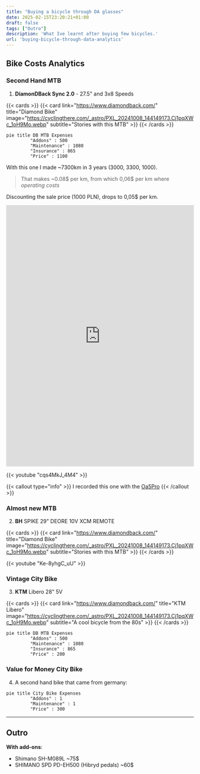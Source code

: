 ```yaml
---
title: "Buying a bicycle through DA glasses"
date: 2025-02-15T23:20:21+01:00
draft: false
tags: ["Outro"]
description: 'What Ive learnt after buying few bicycles.'
url: 'buying-bicycle-through-data-analytics'
---
```


## Bike Costs Analytics


### Second Hand MTB

<!-- https://cyclingthere.com/_astro/PXL_20241008_144149173.Cj1pqXWc_1oH9Mo.webp -->

1. **DiamonDBack Sync 2.0** - 27.5" and 3x8 Speeds

{{< cards >}}
  {{< card link="https://www.diamondback.com/" title="Diamond Bike" image="https://cyclingthere.com/_astro/PXL_20241008_144149173.Cj1pqXWc_1oH9Mo.webp" subtitle="Stories with this MTB" >}}
{{< /cards >}}


```mermaid
pie title DB MTB Expenses
         "Addons" : 500
         "Maintenance" : 1080
         "Insurance" : 865
         "Price" : 1100
```

With this one I made ~7300km in 3 years (3000, 3300, 1000).

> That makes ~0.08$ per km, from which 0,06$ per km where *operating costs*

Discounting the sale price (1000 PLN), drops to 0,05$ per km.


<iframe src="https://www.komoot.com/es-es/tour/1237537825/embed?share_token=apX7DITeUFj6jtaqdn10djPBxES2hIHhpN5nM7uUpE7xlbNmuw&profile=1" width="100%" height="700" frameborder="0" scrolling="no"></iframe>


<!-- 

https://youtu.be/cqs4MkJ_4M4
 -->

{{< youtube "cqs4MkJ_4M4" >}}

{{< callout type="info" >}}
I recorded this one with the [Oa5Pro](https://jalcocert.github.io/JAlcocerT/dji-oa5pro-firmware-updates/)
{{< /callout >}}

### Almost new MTB

2. **BH** SPIKE 29" DEORE 10V XCM REMOTE

{{< cards >}}
  {{< card link="https://www.diamondback.com/" title="Diamond Bike" image="https://cyclingthere.com/_astro/PXL_20241008_144149173.Cj1pqXWc_1oH9Mo.webp" subtitle="Stories with this MTB" >}}
{{< /cards >}}


{{< youtube "Ke-8yhgC_uU" >}}



### Vintage City Bike

3. **KTM** Libero 28" 5V


{{< cards >}}
  {{< card link="https://www.diamondback.com/" title="KTM Libero" image="https://cyclingthere.com/_astro/PXL_20241008_144149173.Cj1pqXWc_1oH9Mo.webp" subtitle="A cool bicycle from the 80s" >}}
{{< /cards >}}


```mermaid
pie title DB MTB Expenses
         "Addons" : 500
         "Maintenance" : 1080
         "Insurance" : 865
         "Price" : 200
```

### Value for Money City Bike

4. A second hand bike that came from germany:


```mermaid
pie title City Bike Expenses
         "Addons" : 1
         "Maintenance" : 1
         "Price" : 300
```
<!-- 
{{< cards >}}
  {{< card link="https://www.diamondback.com/" title="KTM Libero" image="https://cyclingthere.com/_astro/PXL_20241008_144149173.Cj1pqXWc_1oH9Mo.webp" subtitle="A story - 600 km in 4 days" >}}
{{< /cards >}}

 -->

---


## Outro

**With add-ons**:

* Shimano SH-M089L ~75$
* SHIMANO SPD PD-EH500 (Hibryd pedals) ~60$